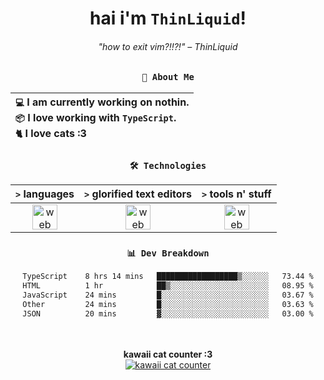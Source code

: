 <div align="center">
  
  # hai i'm `ThinLiquid`!
  ###### "how to exit vim?!!?!" – ThinLiquid
  
  ### `👤 About Me`

  | `💻`  I am currently working on **nothin**.<br/>`📦`  I love working with `TypeScript`.</br>`🐈`  I love cats :3 |
  |:---|

  
  ### `🛠️ Technologies`
  
  | `>` **languages**  | `>` **glorified text editors** | `>` **tools n' stuff** |
  |:------------------:|:------------------------------:|:----------------------:|
  | <img src="https://skillicons.dev/icons?i=ts,js,react" alt="web dev" height="40"/> | <img src="https://skillicons.dev/icons?i=vscode,neovim" alt="web dev" height="40"/> | <img src="https://skillicons.dev/icons?i=bash,git" alt="web dev" height="40"/> |
  
  ### `📊 Dev Breakdown`
  
  <!--START_SECTION:waka-->

```txt
TypeScript    8 hrs 14 mins   ██████████████████▒░░░░░░   73.44 %
HTML          1 hr            ██▒░░░░░░░░░░░░░░░░░░░░░░   08.95 %
JavaScript    24 mins         █░░░░░░░░░░░░░░░░░░░░░░░░   03.67 %
Other         24 mins         █░░░░░░░░░░░░░░░░░░░░░░░░   03.63 %
JSON          20 mins         ▓░░░░░░░░░░░░░░░░░░░░░░░░   03.00 %
```

<!--END_SECTION:waka-->
  
  <br/><br/>
  <b>kawaii cat counter :3</b><br/>
  [![kawaii cat counter](https://count.getloli.com/get/@ThinLiquid?theme=moebooru)](https://moe-counter.glitch.me)
</div>
